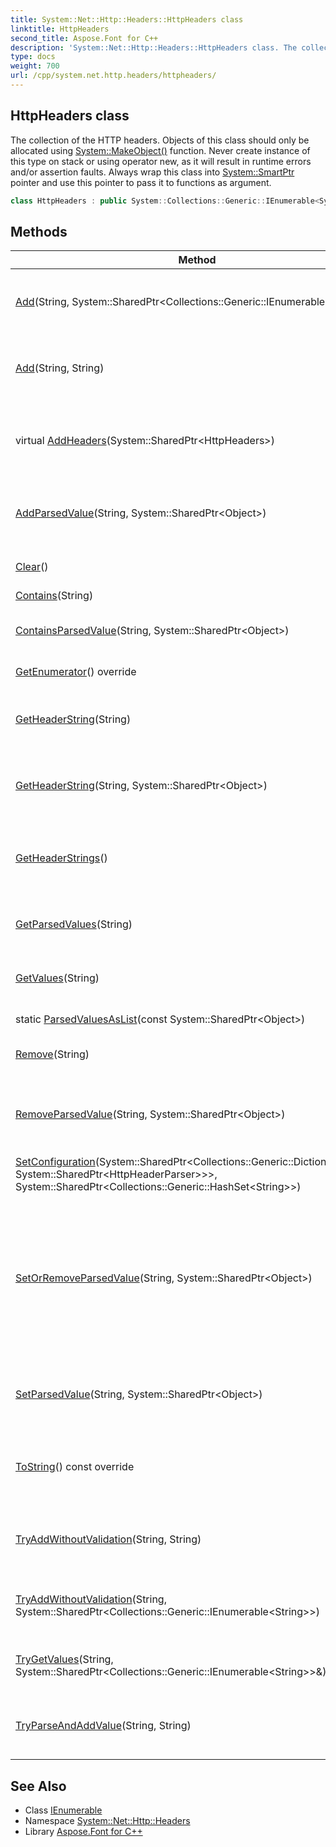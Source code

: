 ```yaml
---
title: System::Net::Http::Headers::HttpHeaders class
linktitle: HttpHeaders
second_title: Aspose.Font for C++
description: 'System::Net::Http::Headers::HttpHeaders class. The collection of the HTTP headers. Objects of this class should only be allocated using System::MakeObject() function. Never create instance of this type on stack or using operator new, as it will result in runtime errors and/or assertion faults. Always wrap this class into System::SmartPtr pointer and use this pointer to pass it to functions as argument in C++.'
type: docs
weight: 700
url: /cpp/system.net.http.headers/httpheaders/
---
```

## HttpHeaders class


The collection of the HTTP headers. Objects of this class should only be allocated using [System::MakeObject()](../../system/makeobject/) function. Never create instance of this type on stack or using operator new, as it will result in runtime errors and/or assertion faults. Always wrap this class into [System::SmartPtr](../../system/smartptr/) pointer and use this pointer to pass it to functions as argument.

```cpp
class HttpHeaders : public System::Collections::Generic::IEnumerable<System::Collections::Generic::KeyValuePair<System::String, System::SharedPtr<System::Collections::Generic::IEnumerable<System::String>>>>
```

## Methods

| Method | Description |
| --- | --- |
| [Add](./add/)(String, System::SharedPtr\<Collections::Generic::IEnumerable\<String\>\>) | Validates a new name-values pair and adds it to the current collection. |
| [Add](./add/)(String, String) | Validates a new name-value pair and adds it to the current collection. |
| virtual [AddHeaders](./addheaders/)(System::SharedPtr\<HttpHeaders\>) | Concatenates the specified HttpHeaders-class instance with the current one. |
| [AddParsedValue](./addparsedvalue/)(String, System::SharedPtr\<Object\>) | Gets a header by the specified name and adds a parsed value to the header. |
| [Clear](./clear/)() | Removes all items from the collection. |
| [Contains](./contains/)(String) |  |
| [ContainsParsedValue](./containsparsedvalue/)(String, System::SharedPtr\<Object\>) | Checks if the header contains the specified value. |
| [GetEnumerator](./getenumerator/)() override | Gets enumerator. |
| [GetHeaderString](./getheaderstring/)(String) | Returns a string representation of values by the specified header name. |
| [GetHeaderString](./getheaderstring/)(String, System::SharedPtr\<Object\>) | Returns a string representation of values by the specified header name. |
| [GetHeaderStrings](./getheaderstrings/)() | Returns a collection that contains string representations of headers' values. |
| [GetParsedValues](./getparsedvalues/)(String) | Returns parsed values by the specified header name. |
| [GetValues](./getvalues/)(String) | Returns corresponding values by the specified name. |
| static [ParsedValuesAsList](./parsedvaluesaslist/)(const System::SharedPtr\<Object\>) | Converts parsed values to list. |
| [Remove](./remove/)(String) | Tries to remove an item by the specified name. |
| [RemoveParsedValue](./removeparsedvalue/)(String, System::SharedPtr\<Object\>) | Gets a header by the specified name and removes a parsed value from the header. |
| [SetConfiguration](./setconfiguration/)(System::SharedPtr\<Collections::Generic::Dictionary\<String, System::SharedPtr\<HttpHeaderParser\>\>\>, System::SharedPtr\<Collections::Generic::HashSet\<String\>\>) |  |
| [SetOrRemoveParsedValue](./setorremoveparsedvalue/)(String, System::SharedPtr\<Object\>) | Gets a header by the specified name and sets or removes its value. The header value will be removed when the 'value' parameter is nullptr, otherwise a parsed value will be set. |
| [SetParsedValue](./setparsedvalue/)(String, System::SharedPtr\<Object\>) | Gets a header by the specified name and sets a parsed value to the header. |
| [ToString](./tostring/)() const override | Analog of C# [Object.ToString()](../../system/object/tostring/) method. Enables converting custom objects to string. |
| [TryAddWithoutValidation](./tryaddwithoutvalidation/)(String, String) | Tries to add a new name-value pair to the current collection. |
| [TryAddWithoutValidation](./tryaddwithoutvalidation/)(String, System::SharedPtr\<Collections::Generic::IEnumerable\<String\>\>) | Adds a collection of name-value pairs to the current collection. |
| [TryGetValues](./trygetvalues/)(String, System::SharedPtr\<Collections::Generic::IEnumerable\<String\>\>\&) | Tries to get corresponding values by the specified name. |
| [TryParseAndAddValue](./tryparseandaddvalue/)(String, String) | Tries to parse the specified value and add it to the header values. |
## See Also

* Class [IEnumerable](../../system.collections.generic/ienumerable/)
* Namespace [System::Net::Http::Headers](../)
* Library [Aspose.Font for C++](../../)
